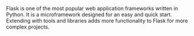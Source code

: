 Flask is one of the most popular web application frameworks written in Python. It is a microframework designed for an easy and quick start. Extending with tools and libraries adds more functionality to Flask for more complex projects.
